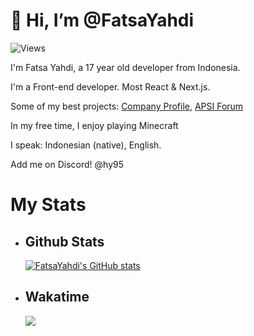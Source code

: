# 👋 Hi, I’m @FatsaYahdi

![Views](https://komarev.com/ghpvc/?username=FatsaYahdi&color=blueviolet)

I'm Fatsa Yahdi, a 17 year old developer from Indonesia.

I'm a Front-end developer. Most React & Next.js.

Some of my best projects: [Company Profile](https://digidreams.id/), [APSI Forum](https://forum.apsijateng.id/)

In my free time, I enjoy playing Minecraft

I speak: Indonesian (native), English.

Add me on Discord! @hy95

  # My Stats
  
  - ## Github Stats
    [![FatsaYahdi's GitHub stats](https://github-readme-stats.vercel.app/api?username=fatsayahdi)](https://github.com/FatsaYahdi/)

  - ## Wakatime
    <img src="https://github-readme-stats.vercel.app/api/wakatime?username=FatsaYahdi&theme=outrun&custom_title=Fatsa%20Yahdi%27s%20Wakatime%20Stats&layout=compact&range=last_7_days&langs_count=10" />
